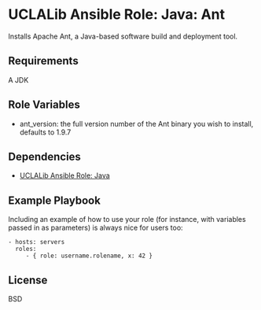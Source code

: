 UCLALib Ansible Role: Java: Ant
=========

Installs Apache Ant, a Java-based software build and deployment tool.

Requirements
------------

A JDK

Role Variables
--------------

 * ant_version: the full version number of the Ant binary you wish to install, defaults to 1.9.7

Dependencies
------------

 * [UCLALib Ansible Role: Java](https://github.com/UCLALibrary/ansible_uclalib_role_java)

Example Playbook
----------------

Including an example of how to use your role (for instance, with variables passed in as parameters) is always nice for users too:

    - hosts: servers
      roles:
         - { role: username.rolename, x: 42 }

License
-------

BSD


